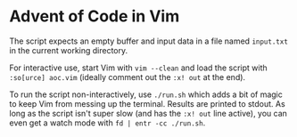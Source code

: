 # Advent of Code in Vim

The script expects an empty buffer and input data in a file named `input.txt` in
the current working directory.

For interactive use, start Vim with `vim --clean` and load the script with
`:so[urce] aoc.vim` (ideally comment out the `:x! out` at the end).

To run the script non-interactively, use `./run.sh` which adds a bit of magic to
keep Vim from messing up the terminal. Results are printed to stdout. As long as
the script isn't super slow (and has the `:x! out` line active), you can even
get a watch mode with `fd | entr -cc ./run.sh`.
